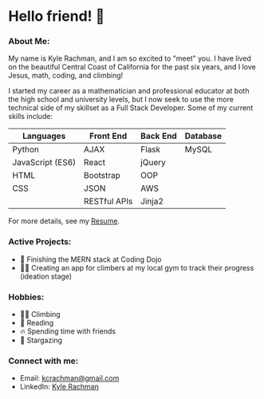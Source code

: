# Hello friend! 👋

### About Me:
My name is Kyle Rachman, and I am so excited to "meet" you. I have lived on the beautiful Central Coast of California for the past six years, and I love Jesus, math, coding, and climbing!

I started my career as a mathematician and professional educator at both the high school and university levels, but I now seek to use the more technical side of my skillset as a Full Stack Developer. Some of my current skills include:

| Languages | Front End | Back End | Database |
|-----------|-----------|----------|----------|
| Python | AJAX | Flask | MySQL |
| JavaScript (ES6) | React | jQuery | |
| HTML | Bootstrap | OOP | |
| CSS | JSON | AWS | |
|  | RESTful APIs | Jinja2 | |

For more details, see my [Resume](https://drive.google.com/drive/folders/1AxgG3Z9CFmoPQ07PSTPenZwmtkDrCsrq).

### Active Projects:
- 🥷 Finishing the MERN stack at Coding Dojo
- 🧗‍♂️ Creating an app for climbers at my local gym to track their progress (ideation stage)

### Hobbies:
- 🧗‍♂️ Climbing
- 📖 Reading
- 🔥 Spending time with friends
- 🌟 Stargazing

### Connect with me:
- Email: [kcrachman@gmail.com](mailto:kcrachman@gmail.com)
- LinkedIn: [Kyle Rachman](https://www.linkedin.com/in/kyle-rachman/)


<!--
**Kyle-Rachman/kyle-rachman** is a ✨ _special_ ✨ repository because its `README.md` (this file) appears on your GitHub profile.

Here are some ideas to get you started:

- 🔭 I’m currently working on ...
- 🌱 I’m currently learning ...
- 👯 I’m looking to collaborate on ...
- 🤔 I’m looking for help with ...
- 💬 Ask me about ...
- 📫 How to reach me: ...
- 😄 Pronouns: ...
- ⚡ Fun fact: ...
-->
